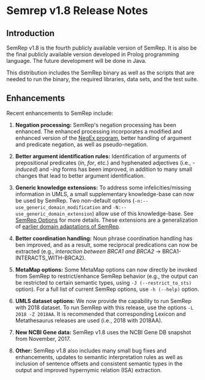 # Semrep v1.8 Release Notes


## Introduction

SemRep v1.8 is the fourth publicly available version of SemRep. It is also be the final publicly available version developed in Prolog programming language. The future development will be done in Java. 

This distribution includes the SemRep binary as well as the scripts that  are needed to run the binary, the required libraries, data sets, and the test suite.

## Enhancements

Recent enhancements to SemRep include:

1. **Negation processing:** SemRep's negation processing has been enhanced. The enhanced processing incorporates a modified and enhanced version of the [NegEx program](https://code.google.com/archive/p/negex/), better handling of argument and predicate negation, as well as pseudo-negation. 

2. **Better argument identification rules:** Identification of arguments of prepositional predicates (_in_, _for_, etc.) and hyphenated adjectives (i.e., _-induced_) and _-ing_ forms has been improved, in addition to many small changes that lead to better argument identification. 

3. **Generic knowledge extensions:** To address some infelicities/missing information in UMLS, a small supplementary knowledge-base can now be used by SemRep. Two non-default options (`-n:--use_generic_domain_modification` and `-N:--use_generic_domain_extension`) allow use of this knowledge-base. See [SemRep Options](doc/SemRep.v1.8_Options.txt) for more details. These extensions are a generalization of [earlier domain adaptations of SemRep](https://www.sciencedirect.com/science/article/pii/S1532046413001202).

4. **Better coordination handling:** Noun phrase coordination handling has ben improved, and as a result, some reciprocal predications can now be extracted (e.g., _interaction between BRCA1 and BRCA2_ -> BRCA1-INTERACTS_WITH-BRCA2).

5. **MetaMap options:** Some MetaMap options can now directly be invoked from SemRep to restrict/enhance SemRep behavior (e.g., the output can be restricted to certain semantic types, using `-J (--restrict_to_sts)` option). For a full list of current SemRep options, use `-h (--help)` option.

6. **UMLS dataset options:** We now provide the capability to run SemRep with 2018 dataset.  To run SemRep with this release, use the options `-L 2018 -Z 2018AA`. It is recommended that  corresponding Lexicon and Metathesaurus releases are used (i.e., 2018 with 2018AA).

7. **New NCBI Gene data:** SemRep v1.8 uses the NCBI Gene DB snapshot from November, 2017.

8. **Other:** SemRep v1.8 also includes many small bug fixes and enhancements,  updates to semantic interpretation rules as well as inclusion of sentence offsets and consistent semantic types in the output and improved hypernymic relation (ISA) extraction.


